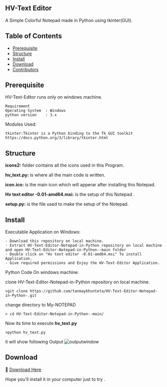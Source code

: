 ## HV-Text Editor

  A Simple Colorful Notepad made in Python using tkinter(GUI).

  ## Table of Contents

  - [Prerequisite](#Prerequisite)
  - [Structure](#Structure)
  - [Install](#Install)
  - [Download](#Download)
  - [Contributors](#Contributors)

  ## Prerequisite
  HV-Text-Editor runs only on windows machine.
  ```
  Requirement
  Operating System  : Windows
  python version    : 3.x
  ```

  Modules Used:
  ```
  tkinter:Tkinter is a Python binding to the Tk GUI toolkit
  https://docs.python.org/3/library/tkinter.html
  ```
  ## Structure
  **icons2:**
  folder contains all the icons used in this Program.

  **hv_text.py:**
  is where all the main code is written.

  **icon.ico:**
  is the main icon which will apperar after installing this Notepad.

  **Hv text editor -0.01-amd64.msi:**
  is the setup of this Notepad .

  **setup.py:**
   is the file used to make the setup of the Notepad.

  ## Install
  Executable Application on Windows:
  ```
  - Download this repository on local machine.
  - Extract HV-Text-Editor-Notepad-in-Python repository on local machine and open HV-Text-Editor-Notepad-in-Python--main folder
  - Double click on "Hv text editor -0.01-amd64.msi" To install Application.
  - Give required permissions and Enjoy the HV-Text-Editor Application.
  ```

  Python Code On windows machine:

  clone HV-Text-Editor-Notepad-in-Python repository on local machine.
  ```
  >git clone https://github.com/tanmaykhunteta/HV-Text-Editor-Notepad-in-Python-.git
  ```
  change directory to My-NOTEPAD
  ```
  > cd HV-Text-Editor-Notepad-in-Python--main/
  ```

Now its time to execute **hv_text.py**
```
>python hv_text.py
```
it will show following Output
![outputwindow](https://raw.githubusercontent.com/chavarera/MY-NOTEPAD/Readme/demo.png)

## Download
:paperclip: [Download Here](https://github.com/tanmaykhunteta/HV-Text-Editor-Notepad-in-Python-/raw/main/Hv%20text%20editor-0.1-amd64.msi)

Hope you'll install it in your computer just to try .




